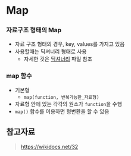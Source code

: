 # Map

### 자료구조 형태의 Map

- 자료 구조 형태의 경우, key, values를 가지고 있음
- 사용할때는 딕셔너리 형태로 사용
  - 자세한 것은 [딕셔너리](./딕셔너리.md) 파일 참조



### map 함수

- 기본형
  - `map(function, 반복가능한_자료형)`
- 자료형 안에 있는 각각의 원소가 `function`을 수행
- `map()` 함수를 이용하면 형변환을 할 수 있음



## 참고자료

> https://wikidocs.net/32